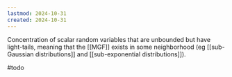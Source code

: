```yaml
---
lastmod: 2024-10-31
created: 2024-10-31
---
```


Concentration of scalar random variables that are unbounded but have light-tails, meaning that the [[MGF]] exists in some neighborhood (eg [[sub-Gaussian distributions]] and [[sub-exponential distributions]]). 

#todo 